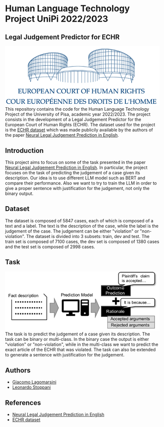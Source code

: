 # Human Language Technology Project UniPi 2022/2023 
## Legal Judgement Predictor for ECHR
![echr](images/COE-logo-ECHR.png)
This repository contains the code for the Human Language Technology Project of the University of Pisa, academic year 2022/2023. The project consists in the development of a Legal Judgement Predictor for the European Court of Human Rights (ECHR). The dataset used for the project is the [ECHR dataset][def1] which was made publicily available by the authors of the paper [Neural Legal Judgement Prediction in English][def2].

## Introduction
This project aims to focus on some of the task presented in the paper [Neural Legal Judgement Prediction in English][def2]. In particular, the project focuses on the task of predicting the judgement of a case given its description. Our idea is to use different LLM model such as BERT and compare their performance. Also we want to try to train the LLM in order to give a proper sentence with justification for the judgement, not only the binary output.

## Dataset
The dataset is composed of 5847 cases, each of which is composed of a text and a label. The text is the description of the case, while the label is the judgement of the case. The judgement can be either "violation" or "non-violation". The dataset is divided into 3 subsets: train, dev and test. The train set is composed of 7100 cases, the dev set is composed of 1380 cases and the test set is composed of 2998 cases.

## Task
![task](images/Legal-judgment-prediction-with-rationale-extraction.png)
The task is to predict the judgement of a case given its description. The task can be binary or multi-class. In the binary case the output is either "violation" or "non-violation", while in the multi-class we want to predict the exact article of the ECHR that was violated. The task can also be extended to generate a sentence with justification for the judgement.

## Authors
- [Giacomo Lagomarsini](https://github.com/g-lago8)
- [Leonardo Stoppani](https://github.com/lilf4p)

## References
- [Neural Legal Judgement Prediction in English][def2]
- [ECHR dataset][def1]

[def1]: https://archive.org/details/ECHR-ACL2019
[def2]: https://aclanthology.org/P19-1424.pdf
